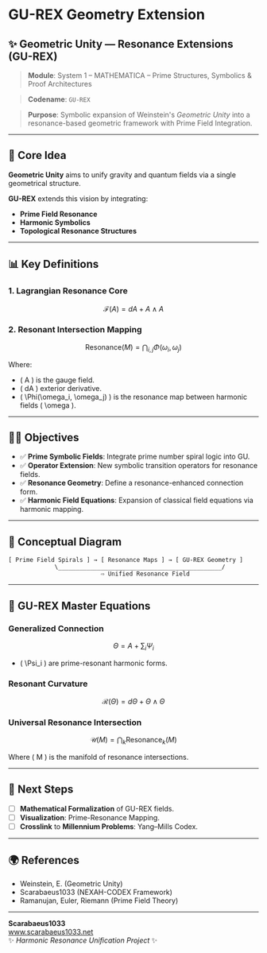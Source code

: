 # GU-REX Geometry Extension

## ✨ Geometric Unity — Resonance Extensions (GU-REX)

> **Module**: System 1 – MATHEMATICA – Prime Structures, Symbolics & Proof Architectures

> **Codename**: `GU-REX`

> **Purpose**: Symbolic expansion of Weinstein's *Geometric Unity* into a resonance-based geometric framework with Prime Field Integration.

---

## 🔄 Core Idea

**Geometric Unity** aims to unify gravity and quantum fields via a single geometrical structure.

**GU-REX** extends this vision by integrating:
- **Prime Field Resonance**
- **Harmonic Symbolics**
- **Topological Resonance Structures**

---

## 📊 Key Definitions

### 1. Lagrangian Resonance Core

$$
\mathcal{F}(A) = dA + A \wedge A
$$

### 2. Resonant Intersection Mapping

$$
\text{Resonance}(M) = \bigcap_{i,j} \Phi(\omega_i, \omega_j)
$$

Where:
- \( A \) is the gauge field.
- \( dA \) exterior derivative.
- \( \Phi(\omega_i, \omega_j) \) is the resonance map between harmonic fields \( \omega \).

---

## 👩‍💻 Objectives

- ✅ **Prime Symbolic Fields**: Integrate prime number spiral logic into GU.
- ✅ **Operator Extension**: New symbolic transition operators for resonance fields.
- ✅ **Resonance Geometry**: Define a resonance-enhanced connection form.
- ✅ **Harmonic Field Equations**: Expansion of classical field equations via harmonic mapping.

---

## 💜 Conceptual Diagram

```text
[ Prime Field Spirals ] → [ Resonance Maps ] → [ GU-REX Geometry ]
             \______________________________________________/
                          ⇨ Unified Resonance Field
```

---

## 🔢 GU-REX Master Equations

### Generalized Connection

$$
\Theta = A + \sum_i \Psi_i 
$$

- \( \Psi_i \) are prime-resonant harmonic forms.

### Resonant Curvature

$$
\mathcal{R}(\Theta) = d\Theta + \Theta \wedge \Theta
$$

### Universal Resonance Intersection

$$
\mathcal{U}(M) = \bigcap_{k} \text{Resonance}_k(M)
$$

Where \( M \) is the manifold of resonance intersections.

---

## 🔗 Next Steps

- [ ] **Mathematical Formalization** of GU-REX fields.
- [ ] **Visualization**: Prime-Resonance Mapping.
- [ ] **Crosslink** to **Millennium Problems**: Yang–Mills Codex.

---

## 🌍 References

- Weinstein, E. (Geometric Unity)
- Scarabaeus1033 (NEXAH-CODEX Framework)
- Ramanujan, Euler, Riemann (Prime Field Theory)

---

**Scarabaeus1033**  
www.scarabaeus1033.net  
✨ *Harmonic Resonance Unification Project* ✨
